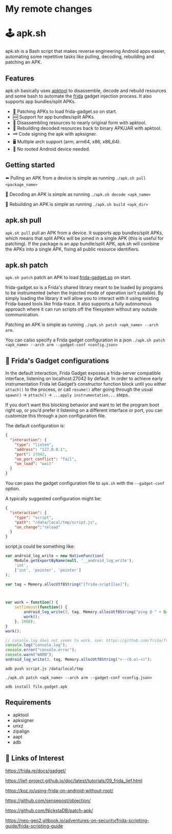 # My remote changes

# :joystick: apk.sh
apk.sh is a Bash script that makes reverse engineering Android apps easier, automating some repetitive tasks like pulling, decoding, rebuilding and patching an APK.


## Features
apk.sh basically uses [apktool](https://ibotpeaches.github.io/Apktool/) to disassemble, decode and rebuild resources and some bash to automate the [frida](https://https://frida.re/) gadget injection process.
It also supports app bundles/split APKs. 

 -  :mushroom: Patching APKs to load frida-gadget.so on start.
 -  :new: Support for app bundles/split APKs.
 -  :wrench: Disassembling resources to nearly original form with apktool.
 -  :nut_and_bolt: Rebuilding decoded resources back to binary APK/JAR with apktool.
 -  :old_key: Code signing the apk with apksigner.
 -  :desktop_computer: Multiple arch support (arm, arm64, x86, x86_64). 
 -  :no_mobile_phones: No rooted Android device needed.


## Getting started
:arrow_left: Pulling an APK from a device is simple as running `./apk.sh pull <package_name>`

:wrench: Decoding an APK is simple as running `./apk.sh decode <apk_name>`

:nut_and_bolt: Rebuilding an APK is simple as running  `./apk.sh build <apk_dir>`


## apk.sh pull
`apk.sh pull` pull an APK from a device.
It supports app bundles/split APKs, which means that split APKs will be joined in a single APK (this is useful for patching). 
If the package is an app bundle/split APK, apk.sh will combine the APKs into a single APK, fixing all public resource identifiers.


## apk.sh patch
`apk.sh patch` patch an APK to load [frida-gadget.so](https://frida.re/docs/gadget/) on start.

frida-gadget.so is a Frida's shared library meant to be loaded by programs to be instrumented (when the Injected mode of operation isn’t suitable). By simply loading the library it will allow you to interact with it using existing Frida-based tools like frida-trace. It also supports a fully autonomous approach where it can run scripts off the filesystem without any outside communication.

Patching an APK is simple as running  `./apk.sh patch <apk_name> --arch arm`.

You can calso specify a Frida gadget configuration in a json `./apk.sh patch <apk_name> --arch arm --gadget-conf <config.json>`

## :mushroom: Frida's Gadget configurations
In the default interaction, Frida Gadget exposes a frida-server compatible interface, listening on localhost:27042 by default. In order to achieve early instrumentation Frida let Gadget’s constructor function block until you either `attach()` to the process, or call `resume()` after going through the usual `spawn()` -> `attach()` -> `...apply instrumentation...` steps.

If you don’t want this blocking behavior and want to let the program boot right up, or you’d prefer it listening on a different interface or port, you can customize this through a json configuration file.

The default configuration is:
```json
{
  "interaction": {
    "type": "listen",
    "address": "127.0.0.1",
    "port": 27042,
    "on_port_conflict": "fail",
    "on_load": "wait"
  }
}
```

You can pass the gadget configuration file to `apk.sh` with the `--gadget-conf` option.

A typically suggested configuration might be:
```json
{
  "interaction": {
    "type": "script",
    "path": "/data/local/tmp/script.js",
    "on_change":"reload"
  }
}
```

script.js could be something like:

```javascript
var android_log_write = new NativeFunction(
    Module.getExportByName(null, '__android_log_write'),
    'int',
    ['int', 'pointer', 'pointer']
);

var tag = Memory.allocUtf8String("[frida-sript][ax]");



var work = function() {
    setTimeout(function() {
        android_log_write(3, tag, Memory.allocUtf8String("ping @ " + Date.now()));
        work();
    }, 1000);
}
work();

// console.log does not seems to work. see: https://github.com/frida/frida/issues/382
console.log("console.log");
console.error("console.error");
console.warn("WARN");
android_log_write(3, tag, Memory.allocUtf8String(">--(O.o)-<)");
```
`adb push script.js /data/local/tmp`

`./apk.sh patch <apk_name> --arch arm --gadget-conf <config.json>`

`adb install file.gadget.apk`

## Requirements

- apktool
- apksigner
- unxz
- zipalign
- aapt
- adb


## :page_with_curl: Links of Interest
https://frida.re/docs/gadget/

https://lief-project.github.io/doc/latest/tutorials/09_frida_lief.html

https://koz.io/using-frida-on-android-without-root/

https://github.com/sensepost/objection/

https://github.com/NickstaDB/patch-apk/

https://neo-geo2.gitbook.io/adventures-on-security/frida-scripting-guide/frida-scripting-guide
